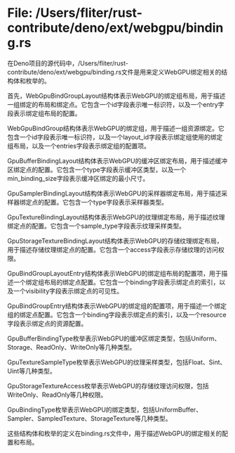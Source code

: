 # File: /Users/fliter/rust-contribute/deno/ext/webgpu/binding.rs

在Deno项目的源代码中，/Users/fliter/rust-contribute/deno/ext/webgpu/binding.rs文件是用来定义WebGPU绑定相关的结构体和枚举的。

首先，WebGpuBindGroupLayout结构体表示WebGPU的绑定组布局，用于描述一组绑定的布局和绑定点。它包含一个id字段表示唯一标识符，以及一个entry字段表示绑定组布局的配置。

WebGpuBindGroup结构体表示WebGPU的绑定组，用于描述一组资源绑定。它包含一个id字段表示唯一标识符，以及一个layout_id字段表示绑定组使用的绑定组布局，以及一个entries字段表示绑定组的配置项。

GpuBufferBindingLayout结构体表示WebGPU的缓冲区绑定布局，用于描述缓冲区绑定点的配置。它包含一个type字段表示缓冲区类型，以及一个min_binding_size字段表示缓冲区绑定的最小尺寸。

GpuSamplerBindingLayout结构体表示WebGPU的采样器绑定布局，用于描述采样器绑定点的配置。它包含一个type字段表示采样器类型。

GpuTextureBindingLayout结构体表示WebGPU的纹理绑定布局，用于描述纹理绑定点的配置。它包含一个sample_type字段表示纹理采样类型。

GpuStorageTextureBindingLayout结构体表示WebGPU的存储纹理绑定布局，用于描述存储纹理绑定点的配置。它包含一个access字段表示存储纹理的访问权限。

GpuBindGroupLayoutEntry结构体表示WebGPU的绑定组布局的配置项，用于描述一个绑定组布局的绑定点配置。它包含一个binding字段表示绑定点的索引，以及一个visibility字段表示绑定点的可见性。

GpuBindGroupEntry结构体表示WebGPU的绑定组的配置项，用于描述一个绑定组的绑定点配置。它包含一个binding字段表示绑定点的索引，以及一个resource字段表示绑定点的资源配置。

GpuBufferBindingType枚举表示WebGPU的缓冲区绑定类型，包括Uniform、Storage、ReadOnly、WriteOnly等几种类型。

GpuTextureSampleType枚举表示WebGPU的纹理采样类型，包括Float、Sint、Uint等几种类型。

GpuStorageTextureAccess枚举表示WebGPU的存储纹理访问权限，包括WriteOnly、ReadOnly等几种权限。

GpuBindingType枚举表示WebGPU的绑定类型，包括UniformBuffer、Sampler、SampledTexture、StorageTexture等几种类型。

这些结构体和枚举的定义在binding.rs文件中，用于描述WebGPU的绑定相关的配置和布局。

